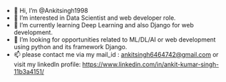 - 👋 Hi, I’m @Ankitsingh1998
- 👀 I’m interested in Data Scientist and web developer role.
- 🌱 I’m currently learning Deep Learning and also Django for web development.
- 💞️ I’m looking for opportunities related to ML/DL/AI or web development using python and its framework Django.
- 📫 please contact me via my mail_id : ankitsingh6464742@gmail.com or visit my linkedln profile: https://www.linkedin.com/in/ankit-kumar-singh-11b3a4151/

<!---
Ankitsingh1998/Ankitsingh1998 is a ✨ special ✨ repository because its `README.md` (this file) appears on your GitHub profile.
You can click the Preview link to take a look at your changes.
--->
